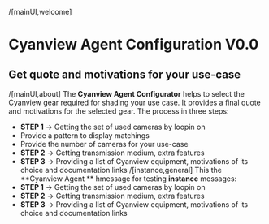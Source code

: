 /[mainUI,welcome]
# Cyanview Agent Configuration V0.0
## Get quote and motivations for your use-case
/[mainUI,about]
The **Cyanview Agent Configurator** helps to select the Cyanview gear required for shading your use case. It provides a final quote and motivations for the selected gear.
The process  in three steps:
- **STEP 1** -> Getting the set of used cameras by loopin on
- Provide a pattern to display matchings
- Provide the number of cameras for your use-case 
- **STEP 2** ->  Getting transmission medium, extra features
- **STEP 3** ->  Providing a list of Cyanview equipment, motivations of its choice and documentation links
/[instance,general]
This the **Cyanview Agent ** hmessage for testing **instance** messages:
- **STEP 1** -> Getting the set of used cameras by loopin on
- **STEP 2** ->  Getting transmission medium, extra features
- **STEP 3** ->  Providing a list of Cyanview equipment, motivations of its choice and documentation links

